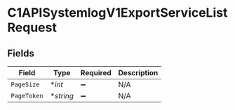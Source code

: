 # C1APISystemlogV1ExportServiceListRequest


## Fields

| Field              | Type               | Required           | Description        |
| ------------------ | ------------------ | ------------------ | ------------------ |
| `PageSize`         | **int*             | :heavy_minus_sign: | N/A                |
| `PageToken`        | **string*          | :heavy_minus_sign: | N/A                |